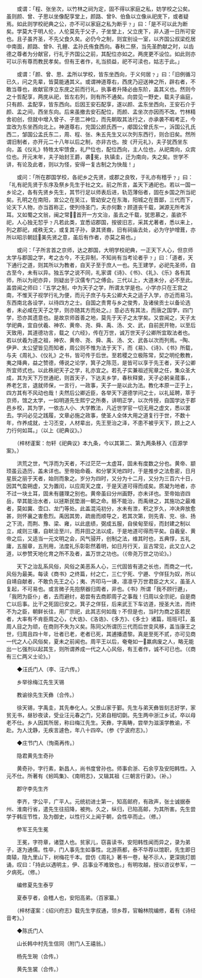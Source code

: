 <!-- { "loadSidebar": true } -->
　　或谓：「程、张坐次，以竹林之祠为定，固不得以家庭之私，妨学校之公矣。虽则颜、曾、子思以坐像配享堂上，颜路、曾、伯鱼以立像从祀庑下，或者疑焉。如此则学校祀典之公，亦不可以家庭之私为断乎﹖」曰：「是不可以此为断矣。学莫大于明人伦，人伦莫先于父子，子坐堂上，父立庑下，非人道一日所可安也。且子虽齐圣，不先父食久矣。必仍今之制，则宜别设一室，以齐国公叔梁纥居中南面，颜路、曾、孔鲤、孟孙氏侑食西向。春秋二祭，当先圣酌献之时，以齿德之尊者为分献官，行礼于齐国公之前，其配位亦如之。两庑更不设位。如此则亦可以示有尊而教民孝矣。但有王者作，礼当损益，祀不可渎也，姑志于此。」

　　或谓：「颜、曾、思、孟所以学校，皆东坐西向，于义何居﹖」曰：「旧例循习已久，问之先辈，皆莫能通其义。或谓神道尊右，西庑乃迎送神之所，辟右者，不敢当尊也，故献官序立东庑之前而行礼，执事者升降必由东阶，盖其义也。然则今之十哲配享，两庑从祀，皆左右列，则有所不通矣。向尝见一野史，载夫子庙庭，只有颜、孟配享，皆东西向。后因王安石配享，遂以颜、孟东坐西向，王安石介于颜、孟之间，西坐东向。后来虽撤去安石配位，而颜、孟坐次亦因而不改。竹林精舍初创，但就中增入曾子、子思二神位，而先朝取其法行之，亦承袭不暇考正，今宜改为东坐西向北上。神道尊右，兖国公颜氏西一，郕国公曾氏东一，泝国公孔氏西二，邹国公孟氏东二，周、程、张、朱五先生又以次列东西行，则合旧矣。然所谓旧制者，亦开元二十八年以后之制，亦非古也。按《开元礼》，夫子犹西坐东向，盖《仪礼》特牲太牢馈食，礼尸位也，配位西向，主人位也，从祀南向，众宾位也。开元末年，夫子始封王爵，袭冕，执镇圭，迁为南向，失之矣。世学不讲，有论及此者，则以为怪，安得一复古制之为快哉！」

　　或问：「所在郡国学校，各祀乡之先贤，或郡之良牧，于礼亦有稽乎﹖」曰：「礼有祀先贤于东序及祭乡先生于社之文。前之所言，盖天下通祀也。若以一国一乡论之，各有先贤乡先生，其节行足以师表后进，轨范薄俗者，固在乡国之所当祀矣。孔明之在南阳，宣公之在吴江，管幼安之在东海，阳城之在晋鄙，三代而下，论天下人物，亦当首称正，使列侍圣门，夫亦何歉﹖顾道丧千载，渊源无所考泝耳。又如蜀之文翁，闽之常，首开一方文治，虽去之千载，犹思慕之，虽欲不祀，人心独无恝乎﹖凡若此类，宜悉诏郡国，按彼旧志，采其尤著者，悉以来上，列之郡祀，咸秩无文，或复其子孙，录其贤裔，旧有祠庙去处，必为守护增葺，亦所以昭示朝廷美先贤之意，虽后有作者，亦莫之易也。」

　　或问：「子所言首之京师，达之郡国，大明学校祀典，一正天下人心，但京师太学与郡国之学，考之古今，不无异制，不知尚有当考论者乎﹖」曰：「道者，天下通行之道，则其所以为教者，自天子至于庶人一也。先王建学，必祀先圣师，自古至今，未有以异。独五学之说不同，礼家谓《诗》、《书》、《礼》、《乐》各有其师，所以为祀亦异，则疑出于汉儒专门之傅会。三代以上，大道未分，必不至此。盖尝闻之师曰：『五学之制，中为天子之学，所谓太学是也。小学亦只在王宫之南，不惟天子视学行礼为便，而元子庶子与夫公卿大夫之适子入学，亦近而易习。东西南北各设学，以待四方之士。自国之贵冑与乡之俊秀，及诸侯贡士以备论选者，未必咸在天子之学，则亦随其方而处之。』意必古有其法，而唐之国学，四门学，恐亦其遗意也。是故京师首善之地，莫先于天子之太学矣。又尝闻之，天子太学祀典，宜自伏羲、神农、黄帝、尧、舜、禹、汤、文、武，自前民开物，以至后天致用，其道德功言，载之《六经》，传在万世，诚万世天子公卿所宜取法者也。若以伏羲为道之祖，神农、黄帝、尧、舜、禹、汤、文、武各以次而列焉。陶、伊尹、太公望皆见而知者，周公则不惟为法于天下，而《易》、《诗》、《书》所载，与夫《周礼》、《仪礼》之书，皆可传于后世。至若稷之立极陈常，契之明伦敷教，夷之降典，益之赞德，傅说之论学，箕子之陈范，是皆可以享于先王者，天子公卿所宜师式也。以此秩祀天子之学，礼亦宜之。若孔子实兼祖述宪章之任，集众圣大成，其为天下万世通祀，则首天子，下达夫乡学，春秋释奠，天子必躬亲蒇事，，养老乞言，退就师保，一言行，一政事，天子一是以此为法。教化本原一正于上，四方其有不风动也哉！夫然后公卿近臣，各举天下道德学问之士，以礼延聘，萃于京师，馆之太学，一如明道先生熙宁之所奏，讲明正学，以次传授，自国学达于郡邑乡校，其为学，一依古人小、大学教法，凡近世学官一切无用之虚文，悉以罢去。学问必见之践履，文章必施之政事，使圣人全体大用之道复行于世，不数十年，作养成就，士习丕变，人材辈出，先王至治之泽，不患不被乎天下，顾上之人力行何如耳。」（以上《祀典议》。）

　　（梓材谨案：勿轩《祀典议》本九条，今以其第二、第九两条移入《百源学案》。）

　　洪荒之世，气浮而为天者，不过茫茫一太虚耳，固未有度数之分也。黄帝、颛顼虽云造历，盖未详也。至帝始命羲、和分掌天地四时，于是推步之法愈密，日月星辰之丽于天者，始则而象之。岁分为四时，又分为十二月，又分为三百六十日，因其气盈朔虚，又为置闰，以应周天之度，于是天道可得而成矣。质凝为地者，亦不过一块土耳，固未有疆理之别也。黄帝虽曰分州画野，亦未详也。至帝始咨四岳，举其能治水者，以拯斯民垫溺一朝之命。鲧不能治，而禹继之，其施功之最难者，莫如冀、壶口、龙门等处。此盖混沌初分，水未有泄，积之岁久，冲决奔放愈甚，则怀襄之害愈烈。禹因其势，疏凿而顺导之，若其次第，则先青、兖、徐、扬之下流，而荆、豫、梁、雍，以此底绩，弼成五服，自侯甸至绥，而封建之制以立，咸则三壤，自畎浍至川，而井田之法以成，于是地道可得而平矣。自羲皇、黄帝之后，又适当一元文明之会，风气骎开，创制之法，维其时也，五典惇，五礼庸，五服章，五刑用，法度礼乐彰彰然着明，如日月行天，亘古常见，此又立人之道，以参赞天地化育之所不及者，盖万世之功也。（《帝尧万世之功论》。）

　　天下之治乱系风俗，风俗之美恶系人心，三代固皆有道之长也，而商之一代，风俗为最美。每读《商书》之终篇，纣之亡，三仁宁死、宁遯、宁佯狂为奴，所以自靖自献者，不敢负先王之心；夷、齐叩马一谏，凛凛乎万世君臣之大义，虽圣人复起，不可易也。或言微子先抱祭器归周者，非也。《书》所谓「我不顾行遯」，「我罔为臣仆」者，去而避纣，曷尝有去商即周子之事哉！归周以全宗祀，自是商亡以后事。比干之死固已安之。箕子之佯狂，后来武王下车访道，授圣大法，而终不为之臣，朝鲜长往，用广宗祀，此其志何如哉﹖不但是也，当时为商之臣若民者，大率有不肯臣周之心，《大诰》、《洛诰》、《多方》、《多士》诸篇，班班可，虽周人目之为顽，在商则不失为义矣。陈同父所谓历三代而后世变风移，盖当康王之世，归周且四十年，壮者已老，老者已死，其逋播遗黎。真是至死不贰，亦可见商一代之人心风俗矣，夏未之前闻也。周平王以后，奄奄如一羸病废之人，略无能出一匕强剂以起其生，则所谓养成一代之人心风俗，有王者作，诚不可已也。（《商有三仁两义士论》。）

　　◆汪氏门人（李、汪六传。）

　　乡举徐梅江先生天锡

　　教谕徐先生天彝（合传。）

　　徐天锡，字禹圭，其先奉化人。父景山家于鄞。先生与弟天彝皆刻志好学，家贫无书，昼钞夜读，受业汪元春之门，兄弟自相切劘。先生两中浙江乡试，卒以母老不仕。乡人因其所居，称曰梅江先生。天彝，字禹畴，尝举为滋溪学教谕，不赴。为人沈静，无疾言遽色，年八十四卒。（参《宁波府志》。）

　　◆庄节门人（恂斋再传。）

　　隐君黄先生奇孙

　　黄奇孙，字行素，新昌人，尚书度曾孙也。师事俞浙、石余亨及安阳韩性。入元不仕。所著有《蚓鸣集》、《南明志》，又辑其祖《三朝言行录》。（补。）

　　郡守李先生齐

　　李齐，字公平，广平人。元统初进士第一，知高邮府，有政声，张士诚据泰州、淮南行省，遣先生往招降，被拘。久之，纵归，已陷高邮，为其所害。先生尝学于韩庄节性，及为御史，以性行义上闻于朝，会性卒而止。（修。）

　　参军王先生冕

　　王冕，字符章，诸暨人也。贫家儿，窃喜读书，安阳韩性闻而异之，录为弟子，遂为通儒。性卒，门人事先生如事性。北游燕都，泰不华荐以馆职，先生即日南辕，隐九里山下，树梅花千本。尝仿《周礼》著书一卷，秘不示人，更深挑灯朗诵，叹曰：「持此以遇明主，伊、吕事业不难致也。」有明攻越，授以咨议参军，一夕病死。（修。）

　　编修夏先生泰亨

　　夏泰亨者，会稽人也，安阳高弟。（百家纂。）

　　（梓材谨案：《绍兴府志》载先生字叔通，领乡荐，官翰林院编修，着有《诗经音考》。）

　　◆陈氏门人

　　山长韩中村先生信同（附门人王禧翁。）

　　杨先生琬（合传。）

　　黄先生裳（合传。）

